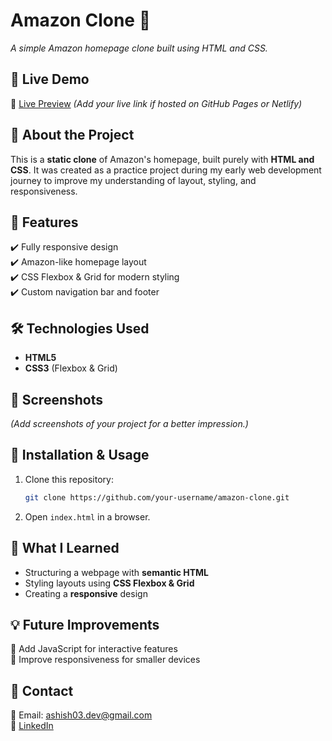 # Amazon Clone 🛒  
*A simple Amazon homepage clone built using HTML and CSS.*  

## 🚀 Live Demo  
🔗 [Live Preview](#) *(Add your live link if hosted on GitHub Pages or Netlify)*  

## 📌 About the Project  
This is a **static clone** of Amazon's homepage, built purely with **HTML and CSS**. It was created as a practice project during my early web development journey to improve my understanding of layout, styling, and responsiveness.  

## 🎯 Features  
✔️ Fully responsive design  
✔️ Amazon-like homepage layout  
✔️ CSS Flexbox & Grid for modern styling  
✔️ Custom navigation bar and footer  

## 🛠️ Technologies Used  
- **HTML5**  
- **CSS3** (Flexbox & Grid)  

## 📸 Screenshots  
*(Add screenshots of your project for a better impression.)*  

## 📂 Installation & Usage  
1. Clone this repository:  
   ```bash
   git clone https://github.com/your-username/amazon-clone.git
   ```  
2. Open `index.html` in a browser.  

## 📌 What I Learned  
- Structuring a webpage with **semantic HTML**  
- Styling layouts using **CSS Flexbox & Grid**  
- Creating a **responsive** design  

## 💡 Future Improvements  
🔹 Add JavaScript for interactive features  
🔹 Improve responsiveness for smaller devices  

## 📧 Contact  
📩 Email: [ashish03.dev@gmail.com](mailto:ashish03.dev@gmail.com)  
🔗 [LinkedIn](https://www.linkedin.com/in/ashish-kumar-5655a6288)  
